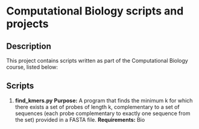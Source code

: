 # Computational Biology scripts and projects

## Description
This project contains scripts written as part of the Computational Biology course, listed below:

## Scripts

1. **find_kmers.py**
     **Purpose:** A program that finds the minimum k for which there exists a set of probes of length k,
     complementary to a set of sequences (each probe complementary to exactly one sequence from the set)
     provided in a FASTA file.
     **Requirements:** Bio
   
